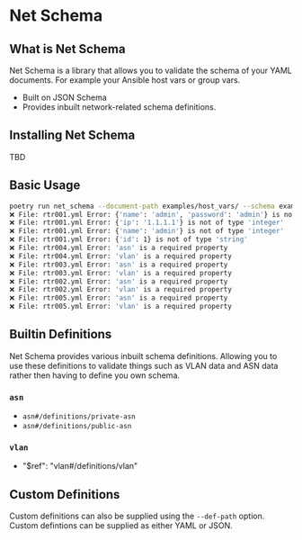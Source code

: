 # Net Schema

## What is Net Schema

Net Schema is a library that allows you to validate the schema of your YAML documents. For example your Ansible host vars or group vars.
* Built on JSON Schema
* Provides inbuilt network-related schema definitions.

## Installing Net Schema

TBD

## Basic Usage

```bash
poetry run net_schema --document-path examples/host_vars/ --schema examples/schema.yml
❌ File: rtr001.yml Error: {'name': 'admin', 'password': 'admin'} is not of type 'integer'
❌ File: rtr001.yml Error: {'ip': '1.1.1.1'} is not of type 'integer'
❌ File: rtr001.yml Error: {'name': 'admin'} is not of type 'integer'
❌ File: rtr001.yml Error: {'id': 1} is not of type 'string'
❌ File: rtr004.yml Error: 'asn' is a required property
❌ File: rtr004.yml Error: 'vlan' is a required property
❌ File: rtr003.yml Error: 'asn' is a required property
❌ File: rtr003.yml Error: 'vlan' is a required property
❌ File: rtr002.yml Error: 'asn' is a required property
❌ File: rtr002.yml Error: 'vlan' is a required property
❌ File: rtr005.yml Error: 'asn' is a required property
❌ File: rtr005.yml Error: 'vlan' is a required property
```

## Builtin Definitions

Net Schema provides various inbuilt schema definitions. Allowing you to use these definitions to validate things such as VLAN data and ASN data rather then having to define you own schema.

### `asn`

* `asn#/definitions/private-asn`
* `asn#/definitions/public-asn`

### `vlan`

* "$ref": "vlan#/definitions/vlan"

## Custom Definitions

Custom definitions can also be supplied using the `--def-path` option. Custom defintions can be supplied as either YAML or JSON.
